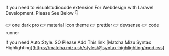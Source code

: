 If you need to visualstudiocode extension For Webdesign with Laravel Development.
Please See Below 👇

👉 one dark pro
👉 material icon theme
👉 prettier
👉 devsense
👉 code runner

If you need Auto Style. SO Please Add This link [Matcha Mizu Syntax Highlighting](https://matcha.mizu.sh/styles/@syntax-highlighting/mod.css]
